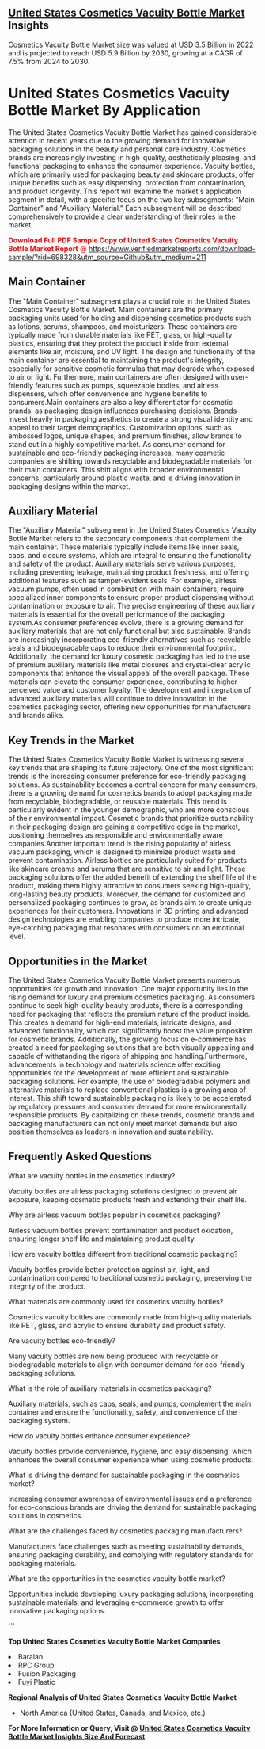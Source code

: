 <h2><a href="https://www.verifiedmarketreports.com/download-sample/?rid=698328&amp;utm_source=Github&amp;utm_medium=211" target="_blank">United States Cosmetics Vacuity Bottle Market</a> Insights</h2><p>Cosmetics Vacuity Bottle Market size was valued at USD 3.5 Billion in 2022 and is projected to reach USD 5.9 Billion by 2030, growing at a CAGR of 7.5% from 2024 to 2030.</p><p><h1>United States Cosmetics Vacuity Bottle Market By Application</h1><p>The United States Cosmetics Vacuity Bottle Market has gained considerable attention in recent years due to the growing demand for innovative packaging solutions in the beauty and personal care industry. Cosmetics brands are increasingly investing in high-quality, aesthetically pleasing, and functional packaging to enhance the consumer experience. Vacuity bottles, which are primarily used for packaging beauty and skincare products, offer unique benefits such as easy dispensing, protection from contamination, and product longevity. This report will examine the market's application segment in detail, with a specific focus on the two key subsegments: "Main Container" and "Auxiliary Material." Each subsegment will be described comprehensively to provide a clear understanding of their roles in the market.<p><span class=""><span style="color: #ff0000;"><strong>Download Full PDF Sample Copy of United States Cosmetics Vacuity Bottle Market Report</strong> @ </span><a href="https://www.verifiedmarketreports.com/download-sample/?rid=698328&amp;utm_source=Github&amp;utm_medium=211" target="_blank">https://www.verifiedmarketreports.com/download-sample/?rid=698328&amp;utm_source=Github&amp;utm_medium=211</a></span></p></p><h2>Main Container</h2><p>The "Main Container" subsegment plays a crucial role in the United States Cosmetics Vacuity Bottle Market. Main containers are the primary packaging units used for holding and dispensing cosmetics products such as lotions, serums, shampoos, and moisturizers. These containers are typically made from durable materials like PET, glass, or high-quality plastics, ensuring that they protect the product inside from external elements like air, moisture, and UV light. The design and functionality of the main container are essential to maintaining the product's integrity, especially for sensitive cosmetic formulas that may degrade when exposed to air or light. Furthermore, main containers are often designed with user-friendly features such as pumps, squeezable bodies, and airless dispensers, which offer convenience and hygiene benefits to consumers.Main containers are also a key differentiator for cosmetic brands, as packaging design influences purchasing decisions. Brands invest heavily in packaging aesthetics to create a strong visual identity and appeal to their target demographics. Customization options, such as embossed logos, unique shapes, and premium finishes, allow brands to stand out in a highly competitive market. As consumer demand for sustainable and eco-friendly packaging increases, many cosmetic companies are shifting towards recyclable and biodegradable materials for their main containers. This shift aligns with broader environmental concerns, particularly around plastic waste, and is driving innovation in packaging designs within the market.</p><h2>Auxiliary Material</h2><p>The "Auxiliary Material" subsegment in the United States Cosmetics Vacuity Bottle Market refers to the secondary components that complement the main container. These materials typically include items like inner seals, caps, and closure systems, which are integral to ensuring the functionality and safety of the product. Auxiliary materials serve various purposes, including preventing leakage, maintaining product freshness, and offering additional features such as tamper-evident seals. For example, airless vacuum pumps, often used in combination with main containers, require specialized inner components to ensure proper product dispensing without contamination or exposure to air. The precise engineering of these auxiliary materials is essential for the overall performance of the packaging system.As consumer preferences evolve, there is a growing demand for auxiliary materials that are not only functional but also sustainable. Brands are increasingly incorporating eco-friendly alternatives such as recyclable seals and biodegradable caps to reduce their environmental footprint. Additionally, the demand for luxury cosmetic packaging has led to the use of premium auxiliary materials like metal closures and crystal-clear acrylic components that enhance the visual appeal of the overall package. These materials can elevate the consumer experience, contributing to higher perceived value and customer loyalty. The development and integration of advanced auxiliary materials will continue to drive innovation in the cosmetics packaging sector, offering new opportunities for manufacturers and brands alike.</p><h2>Key Trends in the Market</h2><p>The United States Cosmetics Vacuity Bottle Market is witnessing several key trends that are shaping its future trajectory. One of the most significant trends is the increasing consumer preference for eco-friendly packaging solutions. As sustainability becomes a central concern for many consumers, there is a growing demand for cosmetics brands to adopt packaging made from recyclable, biodegradable, or reusable materials. This trend is particularly evident in the younger demographic, who are more conscious of their environmental impact. Cosmetic brands that prioritize sustainability in their packaging design are gaining a competitive edge in the market, positioning themselves as responsible and environmentally aware companies.Another important trend is the rising popularity of airless vacuum packaging, which is designed to minimize product waste and prevent contamination. Airless bottles are particularly suited for products like skincare creams and serums that are sensitive to air and light. These packaging solutions offer the added benefit of extending the shelf life of the product, making them highly attractive to consumers seeking high-quality, long-lasting beauty products. Moreover, the demand for customized and personalized packaging continues to grow, as brands aim to create unique experiences for their customers. Innovations in 3D printing and advanced design technologies are enabling companies to produce more intricate, eye-catching packaging that resonates with consumers on an emotional level.</p><h2>Opportunities in the Market</h2><p>The United States Cosmetics Vacuity Bottle Market presents numerous opportunities for growth and innovation. One major opportunity lies in the rising demand for luxury and premium cosmetics packaging. As consumers continue to seek high-quality beauty products, there is a corresponding need for packaging that reflects the premium nature of the product inside. This creates a demand for high-end materials, intricate designs, and advanced functionality, which can significantly boost the value proposition for cosmetic brands. Additionally, the growing focus on e-commerce has created a need for packaging solutions that are both visually appealing and capable of withstanding the rigors of shipping and handling.Furthermore, advancements in technology and materials science offer exciting opportunities for the development of more efficient and sustainable packaging solutions. For example, the use of biodegradable polymers and alternative materials to replace conventional plastics is a growing area of interest. This shift toward sustainable packaging is likely to be accelerated by regulatory pressures and consumer demand for more environmentally responsible products. By capitalizing on these trends, cosmetic brands and packaging manufacturers can not only meet market demands but also position themselves as leaders in innovation and sustainability.</p><h2>Frequently Asked Questions</h2><p>What are vacuity bottles in the cosmetics industry?</p><p>Vacuity bottles are airless packaging solutions designed to prevent air exposure, keeping cosmetic products fresh and extending their shelf life.</p><p>Why are airless vacuum bottles popular in cosmetics packaging?</p><p>Airless vacuum bottles prevent contamination and product oxidation, ensuring longer shelf life and maintaining product quality.</p><p>How are vacuity bottles different from traditional cosmetic packaging?</p><p>Vacuity bottles provide better protection against air, light, and contamination compared to traditional cosmetic packaging, preserving the integrity of the product.</p><p>What materials are commonly used for cosmetics vacuity bottles?</p><p>Cosmetics vacuity bottles are commonly made from high-quality materials like PET, glass, and acrylic to ensure durability and product safety.</p><p>Are vacuity bottles eco-friendly?</p><p>Many vacuity bottles are now being produced with recyclable or biodegradable materials to align with consumer demand for eco-friendly packaging solutions.</p><p>What is the role of auxiliary materials in cosmetics packaging?</p><p>Auxiliary materials, such as caps, seals, and pumps, complement the main container and ensure the functionality, safety, and convenience of the packaging system.</p><p>How do vacuity bottles enhance consumer experience?</p><p>Vacuity bottles provide convenience, hygiene, and easy dispensing, which enhances the overall consumer experience when using cosmetic products.</p><p>What is driving the demand for sustainable packaging in the cosmetics market?</p><p>Increasing consumer awareness of environmental issues and a preference for eco-conscious brands are driving the demand for sustainable packaging solutions in cosmetics.</p><p>What are the challenges faced by cosmetics packaging manufacturers?</p><p>Manufacturers face challenges such as meeting sustainability demands, ensuring packaging durability, and complying with regulatory standards for packaging materials.</p><p>What are the opportunities in the cosmetics vacuity bottle market?</p><p>Opportunities include developing luxury packaging solutions, incorporating sustainable materials, and leveraging e-commerce growth to offer innovative packaging options.</p>```</p><p><strong>Top United States Cosmetics Vacuity Bottle Market Companies</strong></p><div data-test-id=""><p><li>Baralan</li><li> RPC Group</li><li> Fusion Packaging</li><li> Fuyi Plastic</li></p><div><strong>Regional Analysis of&nbsp;United States Cosmetics Vacuity Bottle Market</strong></div><ul><li dir="ltr"><p dir="ltr">North America&nbsp;(United States, Canada, and Mexico, etc.)</p></li></ul><p><strong>For More Information or Query, Visit @&nbsp;</strong><strong><a href="https://www.verifiedmarketreports.com/product/cosmetics-vacuity-bottle-market/?utm_source=Github&amp;utm_medium=211" target="_blank">United States Cosmetics Vacuity Bottle Market Insights Size And Forecast</a></strong></p></div>
